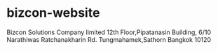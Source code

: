 bizcon-website
==============

Bizcon Solutions Company limited 
12th Floor,Pipatanasin Building, 6/10 Narathiwas Ratchanakharin Rd. 
Tungmahamek,Sathorn Bangkok 10120
